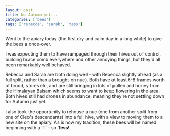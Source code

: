 ```yaml
---
layout: post
title: No Autumn yet...
categories: ['bees']
tags: ['rebecca', 'sarah', 'tess']
---
```


Went to the apiary today (the first dry and calm day in a long while) to give the bees a once-over.  
  
I was expecting them to have rampaged through their hives out of control, building brace comb everywhere and other annoying things, but they'd all been remarkably well behaved.  
  
Rebecca and Sarah are both doing well - with Rebecca slightly ahead (as a full split, rather than a brought-on nuc). Both have at least 6-8 frames worth of brood, stores etc, and are still bringing in lots of pollen and honey from the Himalayan Balsam which seems to want to keep flowering in the area. Both hives still had drones in abundance, meaning they're not settling down for Autumn just yet.  
  
I also took the opportunity to rehouse a nuc (one from another split from one of Cleo's descendants) into a full hive, with a view to moving them to a new site on the apiary. As is now my tradition, these bees will be named beginning with a 'T' - so **Tess!**  

